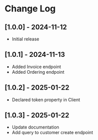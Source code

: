 # Change Log

## [1.0.0] - 2024-11-12

 - Initial release

## [1.0.1] - 2024-11-13

 - Added Invoice endpoint
 - Added Ordering endpoint

## [1.0.2] - 2025-01-22

 - Declared token property in Client

## [1.0.3] - 2025-01-22

 - Update documentation
 - Add query to customer create endpoint

